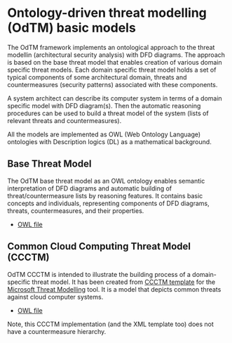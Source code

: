 
# Ontology-driven threat modelling (OdTM) basic models

The OdTM framework implements an ontological approach to the threat modellin (architectural security analysis) with DFD diagrams.
The approach is based on the base threat model that enables creation of various domain specific threat models. 
Each domain specific threat model holds a set of typical components of some architectural domain, threats and countermeasures (security patterns)
associated with these components.

A system architect can describe its computer system in terms of a domain specific model with DFD diagram(s). 
Then the automatic reasoning procedures can be used to build a threat model of the system (lists of relevant threats and countermeasures).

All the models are implemented as OWL (Web Ontology Language) ontologies with Description logics (DL) as a mathematical background.

## Base Threat Model

The OdTM base threat model as an OWL ontology enables semantic interpretation of DFD diagrams and automatic
building of threat/countermeasure lists by reasoning features. It contains basic concepts and individuals, 
representing components of DFD diagrams, threats, countermeasures, and their properties.

* [OWL file](OdTMBaseThreatModel.owl)

## Common Cloud Computing Threat Model (CCCTM)

OdTM CCCTM is intended to illustrate the building process of a domain-specific threat model.
It has been created from [CCCTM template](https://github.com/nets4geeks/CCCTM_template) 
for the [Microsoft Threat Modelling](https://aka.ms/threatmodelingtool) tool.
It is a model that depicts common threats against cloud computer systems.

* [OWL file](OdTMCCCTM.owl)

Note, this CCCTM implementation (and the XML template too) does not have a countermeasure hierarchy.
